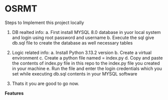 # OSRMT

Steps to Implement this project locally

1. DB realted info:
   a. First install MYSQL 8.0 database in yuor local system and login using root password and username
   b. Execute the sql give db.sql file to create the database as well necessary tables

2. Logic related info:
   a. Install Python 3.13.2 version
   b. Create a virtual environment
   c. Create a python file named = index.py
   d. Copy and paste the contents of index.py file in this repo to the index.py file you created in your machine
   e. Run the file and enter the login credentials which you set while executing db.sql contents in your MYSQL software

3. Thats it you are good to go now.


**Features**
